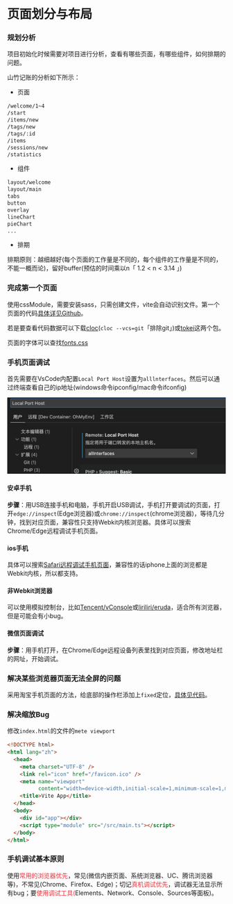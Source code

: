 # 页面划分与布局

### 规划分析
项目初始化时候需要对项目进行分析，查看有哪些页面，有哪些组件，如何排期的问题。

山竹记账的分析如下所示：

+ 页面

```plain
/welcome/1~4
/start
/items/new
/tags/new
/tags/:id
/items
/sessions/new
/statistics
```

+ 组件

```plain
layout/welcome
layout/main
tabs
button
overlay
lineChart
pieChart
...
```

+ 排期

排期原则：越细越好(每个页面的工作量是不同的，每个组件的工作量是不同的，不能一概而论)，留好buffer(预估的时间乘以n「 1.2 < n < 3.14 」)

### 完成第一个页面
使用cssModule，需要安装sass，只需创建文件，vite会自动识别文件。第一个页面的代码[具体详见Github](https://github.com/Lu9709/mangosteen-font/commits/master)。

若是要查看代码数据可以下载[cloc](https://www.npmjs.com/package/cloc)(`cloc --vcs=git`「排除git」)或[tokei](https://github.com/XAMPPRocky/tokei)这两个包。

页面的字体可以查找[fonts.css](https://zenozeng.github.io/fonts.css/)

### 手机页面调试
首先需要在VsCode内配置`Local Port Host`设置为`alllnterfaces`。然后可以通过终端查看自己的ip地址(windows命令ipconfig/mac命令ifconfig)

![手机调试VsCode配置](./attachments/手机调试VsCode配置.png)

#### 安卓手机
**步骤**：用USB连接手机和电脑，手机开启USB调试，手机打开要调试的页面，打开`edge://inspect`(Edge浏览器)或`chrome://inspect`(chrome浏览器)，等待几分钟，找到对应页面，兼容性只支持Webkit内核浏览器。具体可以搜索Chrome/Edge远程调试手机页面。

#### ios手机
具体可以搜索[Safari远程调试手机页面](https://developer.aliyun.com/article/770478)，兼容性的话iphone上面的浏览都是Webkit内核，所以都支持。

#### 非Webkit浏览器
可以使用模拟控制台，比如[Tencent/vConsole](https://github.com/Tencent/vConsole)或[liriliri/eruda](https://github.com/liriliri/eruda)，适合所有浏览器，但是可能会有小bug。

#### 微信页面调试
**步骤**：用手机打开，在Chrome/Edge远程设备列表里找到对应页面，修改地址栏的网址，开始调试。

### 解决某些浏览器页面无法全屏的问题
采用淘宝手机页面的方法，给底部的操作栏添加上`fixed`定位，[具体见代码](https://github.com/Lu9709/mangosteen-font/commit/c3e212eb4bd4bfc2f7a88545f4f0ff6fab25d2c2)。

### 解决缩放Bug
修改`index.html`的文件的`mete viewport`

```html
<!DOCTYPE html>
<html lang="zh">
  <head>
    <meta charset="UTF-8" />
    <link rel="icon" href="/favicon.ico" />
    <meta name="viewport"
          content="width=device-width,initial-scale=1,minimum-scale=1,maximum-scale=1,user-scalable=no,viewport-fit=cover">
    <title>Vite App</title>
  </head>
  <body>
    <div id="app"></div>
    <script type="module" src="/src/main.ts"></script>
  </body>
</html>
```

### 手机调试基本原则
使用<span style="color:#E8323C;">常用的浏览器优先</span>，常见(微信内嵌页面、系统浏览器、UC、腾讯浏览器等)，不常见(Chrome、Firefox、Edge)；切记<span style="color:#E8323C;">真机调试优先</span>，调试器无法显示所有bug；要<span style="color:#E8323C;">使用调试工具(</span>Elements、Network、Console、Sources等面板)。



